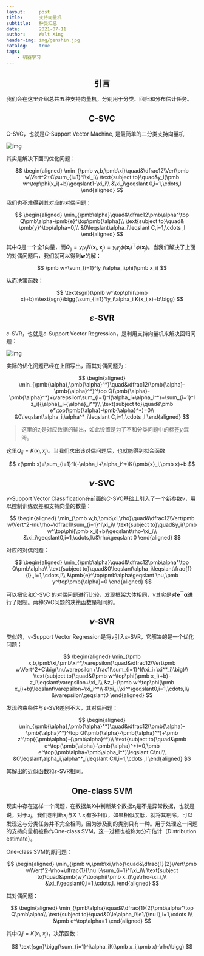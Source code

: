 ```yaml
---
layout:     post
title:      支持向量机
subtitle:   种类汇总
date:       2021-07-11
author:     Welt Xing
header-img: img/genshin.jpg
catalog:    true
tags:
    - 机器学习
---
```

## <center>引言

我们会在这里介绍总共五种支持向量机，分别用于分类、回归和分布估计任务。

## <center>C-SVC

C-SVC，也就是$C$-Support Vector Machine, 是最简单的二分类支持向量机

![img](https://upload.wikimedia.org/wikipedia/commons/thumb/7/72/SVM_margin.png/1280px-SVM_margin.png)

其实是解决下面的优化问题：

$$
\begin{aligned}
\min_{\pmb w,b,\pmb\xi}\quad&\dfrac12\Vert\pmb w\Vert^2+C\sum_{i=1}^l\xi_i\\
\text{subject to}\quad&y_i(\pmb w^\top\phi(x_i)+b)\geqslant1-\xi_i\\
&\xi_i\geqslant 0,i=1,\cdots,l
\end{aligned}
$$

我们也不难得到其对应的对偶问题：

$$
\begin{aligned}
\min_{\pmb\alpha}\quad&\dfrac12\pmb\alpha^\top Q\pmb\alpha-\pmb{e}^\top\pmb{\alpha}\\
\text{subject to}\quad& \pmb{y}^\top\alpha=0,\\
&0\leqslant\alpha_i\leqslant C,i=1,\cdots ,l
\end{aligned}
$$

其中$Q$是一个全1向量，而$Q_{ij}=y_iy_jK(\pmb x_i,\pmb x_j)=y_iy_j\phi(\pmb x_i)^\top\phi(\pmb x_j)$。当我们解决了上面的对偶问题后，我们就可以得到$\pmb w$的解：

$$
\pmb w=\sum_{i=1}^ly_i\alpha_i\phi(\pmb x_i)
$$

从而决策函数：

$$
\text{sgn}(\pmb w^\top\phi(\pmb x)+b)=\text{sgn}\bigg(\sum_{i=1}^ly_i\alpha_i K(x_i,x)+b\bigg)
$$

## <center>$\varepsilon$-SVR

$\varepsilon$-SVR，也就是$\varepsilon$-Support Vector Regression，是利用支持向量机来解决回归问题：

![img](https://www.saedsayad.com/images/SVR_2.png)

实际的优化问题已经在上图写出，而其对偶问题为：

$$
\begin{aligned}
\min_{\pmb{\alpha},\pmb{\alpha}^*}\quad&\dfrac12(\pmb{\alpha}-\pmb{\alpha}^*)^\top Q(\pmb{\alpha}-\pmb{\alpha}^*)+\varepsilon\sum_{i=1}^l(\alpha_i+\alpha_i^*)+\sum_{i=1}^l z_i({\alpha}_i-{\alpha}_i^*)\\
\text{subject to}\quad&\pmb e^\top(\pmb{\alpha}-\pmb{\alpha}^*)=0\\
&0\leqslant\alpha_i,\alpha^*_i\leqslant C,i=1,\cdots ,l
\end{aligned}
$$

> 这里的$z_i$是对应数据的输出，如此设置是为了不和分类问题中的标签$y_i$混淆。

这里$Q_{ij}=K(x_i,x_j)$。当我们求出该对偶问题后，也就能得到拟合函数

$$
z(\pmb x)=\sum_{i=1}^l(-\alpha_i+\alpha_i^*)K(\pmb{x}_i,\pmb x)+b
$$

## <center>$\nu$-SVC

$\nu$-Support Vector Classification在前面的$C$-SVC基础上引入了一个新参数$\nu$，用以控制训练误差和支持向量的数量：

$$
\begin{aligned}
\min_{\pmb w,b,\pmb\xi,\rho}\quad&\dfrac12\Vert\pmb w\Vert^2-\nu\rho+\dfrac1l\sum_{i=1}^l\xi_i\\
\text{subject to}\quad&y_i(\pmb w^\top\phi(\pmb x_i)+b)\geqslant\rho-\xi_i\\
&\xi_i\geqslant0,i=1,\cdots,l\\&\rho\geqslant 0
\end{aligned}
$$

对应的对偶问题：

$$
\begin{aligned}
\min_{\pmb\alpha}\quad&\dfrac12\pmb\alpha^\top Q\pmb\alpha\\
\text{subject to}\quad&0\leqslant\alpha_i\leqslant\frac{1}{l},,i=1,\cdots,l\\
&\pmb{e}^\top\pmb\alpha\geqslant \nu,\pmb y^\top\pmb{\alpha}=0
\end{aligned}
$$

可以把它和$C$-SVC 的对偶问题进行比较，发现框架大体相同，$\nu$其实是对$\pmb e^\top\pmb\alpha$进行了限制。两种SVC问题的决策函数是相同的。

## <center>$\nu$-SVR

类似的，$\nu$-Support Vector Regression是将$\nu$引入$\varepsilon$-SVR，它解决的是一个优化问题：

$$
\begin{aligned}
\min_{\pmb x,b,\pmb\xi,\pmb\xi^*,\varepsilon}\quad&\dfrac12\Vert\pmb w\Vert^2+C\big(\nu\varepsilon+\frac1l\sum_{i=1}^l(\xi_i+\xi^*_i)\big)\\
\text{subject to}\quad&(\pmb w^\top\phi(\pmb x_i)+b)-z_i\leqslant\varepsilon+\xi_i\\
&z_i-(\pmb w^\top\phi(\pmb x_i)+b)\leqslant\varepsilon+\xi_i^*\\
&\xi_i,\xi^*\geqslant0,i=1,\cdots,l\\
&\varepsilon\geqslant0
\end{aligned}
$$

发现约束条件与$\varepsilon$-SVR差别不大，其对偶问题：

$$
\begin{aligned}
\min_{\pmb{\alpha},\pmb{\alpha}^*}\quad&\dfrac12(\pmb{\alpha}-\pmb{\alpha}^*)^\top Q(\pmb{\alpha}-\pmb{\alpha}^*)+\pmb z^\top({\pmb\alpha}-{\pmb\alpha}^*)\\
\text{subject to}\quad&\pmb e^\top(\pmb{\alpha}-\pmb{\alpha}^*)=0,\pmb e^\top(\pmb\alpha+\pmb\alpha_i^*)\leqslant C\nu\\
&0\leqslant\alpha_i,\alpha^*_i\leqslant C/l,i=1,\cdots ,l
\end{aligned}
$$

其解出的近似函数和$\varepsilon$-SVR相同。

## <center>One-class SVM

现实中存在这样一个问题，在数据集$X$中判断某个数据$x_i$是不是异常数据，也就是说，对于$x_i$，我们想判断$x_i$与$X\backslash x_i$有多相似，如果相似度低，就将其剔除。可以发现这与分类任务并不完全相同，因为涉及到的类别只有一种。用于处理这一问题的支持向量机被称作One-class SVM。这一过程也被称为分布估计（Distribution estimate）。

One-class SVM的原问题：

$$
\begin{aligned}
\min_{\pmb w,\pmb\xi,\rho}\quad&\dfrac{1}{2}\Vert\pmb w\Vert^2-\rho+\dfrac{1}{\nu l}\sum_{i=1}^l\xi_i\\
\text{subject to}\quad&\pmb{w}^\top\phi(\pmb x_i)\ge\rho-\xi_i,\\
&\xi_i\geqslant0,i=1,\cdots,l.
\end{aligned}
$$

其对偶问题：

$$
\begin{aligned}
\min_{\pmb\alpha}\quad&\dfrac{1}{2}\pmb\alpha^\top Q\pmb\alpha\\
\text{subject to}\quad&0\le\alpha_i\le1/(\nu l),i=1,\cdots l\\
&\pmb e^\top\alpha=1
\end{aligned}
$$

其中$Q_ij=K(x_i,x_j)$，决策函数：

$$
\text{sgn}\bigg(\sum_{i=1}^l\alpha_iK(\pmb x_i,\pmb x)-\rho\bigg)
$$
